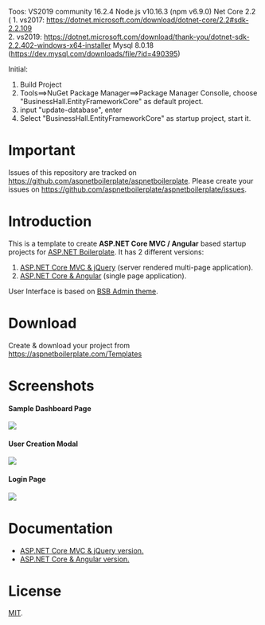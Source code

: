 Toos:
VS2019 community 16.2.4
Node.js v10.16.3 (npm v6.9.0)
Net Core 2.2  (
	1. vs2017: https://dotnet.microsoft.com/download/dotnet-core/2.2#sdk-2.2.109  
	2. vs2019: https://dotnet.microsoft.com/download/thank-you/dotnet-sdk-2.2.402-windows-x64-installer
Mysql 8.0.18 (https://dev.mysql.com/downloads/file/?id=490395)


Initial:
1. Build Project
2. Tools==>NuGet Package Manager==>Package Manager Consolle, choose "BusinessHall.EntityFrameworkCore" as default project.
3. input "update-database", enter
4. Select "BusinessHall.EntityFrameworkCore" as startup project, start it.









# Important

Issues of this repository are tracked on https://github.com/aspnetboilerplate/aspnetboilerplate. Please create your issues on https://github.com/aspnetboilerplate/aspnetboilerplate/issues.

# Introduction

This is a template to create **ASP.NET Core MVC / Angular** based startup projects for [ASP.NET Boilerplate](https://aspnetboilerplate.com/Pages/Documents). It has 2 different versions:

1. [ASP.NET Core MVC & jQuery](https://aspnetboilerplate.com/Pages/Documents/Zero/Startup-Template-Core) (server rendered multi-page application).
2. [ASP.NET Core & Angular](https://aspnetboilerplate.com/Pages/Documents/Zero/Startup-Template-Angular) (single page application).
 
User Interface is based on [BSB Admin theme](https://github.com/gurayyarar/AdminBSBMaterialDesign).
 
# Download

Create & download your project from https://aspnetboilerplate.com/Templates

# Screenshots

#### Sample Dashboard Page
![](_screenshots/module-zero-core-template-ui-home.png)

#### User Creation Modal
![](_screenshots/module-zero-core-template-ui-user-create-modal.png)

#### Login Page

![](_screenshots/module-zero-core-template-ui-login.png)

# Documentation

* [ASP.NET Core MVC & jQuery version.](https://aspnetboilerplate.com/Pages/Documents/Zero/Startup-Template-Core)
* [ASP.NET Core & Angular  version.](https://aspnetboilerplate.com/Pages/Documents/Zero/Startup-Template-Angular)

# License

[MIT](LICENSE).
